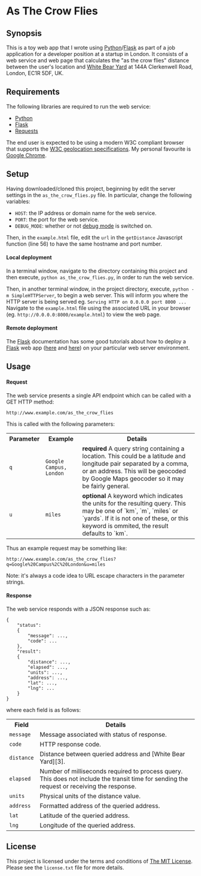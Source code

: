 # As The Crow Flies

## Synopsis

This is a toy web app that I wrote using [Python][1]/[Flask][2] as part of
a job application for a developer position at a startup in London.  It consists
of a web service and web page that calculates the "as the crow flies" distance
between the user's location and [White Bear Yard][3] at 144A Clerkenwell Road,
London, EC1R 5DF, UK.

## Requirements

The following libraries are required to run the web service:

* [Python][1]
* [Flask][2]
* [Requests][4]

The end user is expected to be using a modern W3C compliant browser that
supports the [W3C geolocation specifications][5].  My personal favourite is
[Google Chrome][6].

## Setup

Having downloaded/cloned this project, beginning by edit the server settings
in the `as_the_crow_flies.py` file.  In particular, change the following
variables:

* `HOST`: the IP address or domain name for the web service.
* `PORT`: the port for the web service.
* `DEBUG_MODE`: whether or not [debug mode][9] is switched on.

Then, in the `example.html` file, edit the `url` in the `getDistance` Javascript
function (line 56) to have the same hostname and port number.

#### Local deployment

In a terminal window, navigate to the directory containing this project and
then execute, `python as_the_crow_flies.py`, in order to run the web service.

Then, in another terminal window, in the project directory, execute,
`python -m SimpleHTTPServer`, to begin a web server.  This will inform you where
the HTTP server is being served eg. `Serving HTTP on 0.0.0.0 port 8000 ...`
Navigate to the `example.html` file using the associated URL in your browser
(eg. `http://0.0.0.0:8000/example.html`) to view the web page.

#### Remote deployment

The [Flask][2] documentation has some good tutorials about how to deploy a
[Flask][2] web app ([here][7] and [here][8]) on your particular web server
environment.

## Usage

#### Request

The web service presents a single API endpoint which can be called with a
GET HTTP method:

`http://www.example.com/as_the_crow_flies`

This is called with the following parameters:

<table>
    <tr>
        <th>Parameter</th>
        <th>Example</th>
        <th>Details</th>
    </tr>
    <tr>
        <td><code>q</code></td>
        <td><code>Google Campus, London</code></td>
        <td><strong>required</strong> A query string containing a location.  This could be
        a latitude and longitude pair separated by a comma, or an address.
        This will be geocoded by Google Maps geocoder so it may be fairly
        general.</td>
    </tr>
    <tr>
        <td><code>u</code></td>
        <td><code>miles</code></td>
        <td><strong>optional</strong> A keyword which indicates the units for the resulting
        query.  This may be one of `km`, `m`, `miles` or `yards`.  If it is not
        one of these, or this keyword is ommited, the result defaults to `km`.</td>
    </tr>
</table>

Thus an example request may be something like:

`http://www.example.com/as_the_crow_flies?q=Google%20Campus%2C%20London&u=miles`

Note: it's always a code idea to URL escape characters in the parameter strings.

#### Response

The web service responds with a JSON response such as:

    {
        "status":
        {
            "message": ...,
            "code": ...
        },
        "result":
        {
            "distance": ...,
            "elapsed": ...,
            "units": ...,
            "address": ...,
            "lat": ...,
            "lng": ...
        }
    }

where each field is as follows:

<table>
    <tr>
        <th>Field</th>
        <th>Details</th>
    </tr>    
    <tr>
        <td><code>message</code></td>
        <td>Message associated with status of response.</td>
    </tr>
    <tr>
        <td><code>code</code></td>
        <td>HTTP response code.</td>
    </tr>
    <tr>
        <td><code>distance</code></td>
        <td>Distance between queried address and [White Bear Yard][3].</td>
    </tr>
    <tr>
        <td><code>elapsed</code></td>
        <td>Number of milliseconds required to process query.  This does not
        include the transit time for sending the request or receiving the
        response.</td>
    </tr>
    <tr>
        <td><code>units</code></td>
        <td>Physical units of the distance value.</td>
    </tr>
    <tr>
        <td><code>address</code></td>
        <td>Formatted address of the queried address.</td>
    </tr>
    <tr>
        <td><code>lat</code></td>
        <td>Latitude of the queried address.</td>
    </tr>
    <tr>
        <td><code>lng</code></td>
        <td>Longitude of the queried address.</td>
    </tr>
</table>

## License

This project is licensed under the terms and conditions of [The MIT
License][10].  Please see the `license.txt` file for more details.

[1]: http://www.python.org/ "Python"
[2]: http://flask.pocoo.org/ "Flask"
[3]: http://whitebearyard.com/ "White Bear Yard"
[4]: http://docs.python-requests.org/en/latest/index.html "Requests"
[5]: http://dev.w3.org/geo/api/spec-source.html "W3C geolocation specifications"
[6]: https://www.google.com/chrome "Google Chrome"
[7]: http://flask.pocoo.org/docs/deploying/ "Deployment options for Flask"
[8]: http://flask.pocoo.org/docs/quickstart/#quickstart-deployment "Deploying to a web server"
[9]: http://flask.pocoo.org/docs/quickstart/#debug-mode "Flask debug mode"
[10]: http://www.opensource.org/licenses/mit-license.php "The MIT License"
